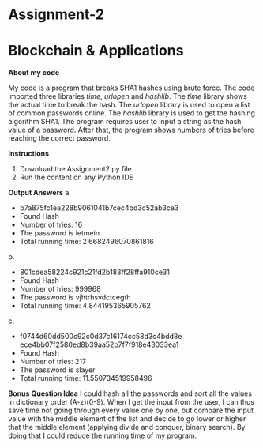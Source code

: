 # Assignment-2
# Blockchain & Applications

**About my code**

My code is a program that breaks SHA1 hashes using brute force. The code imported three libraries *time*, *urlopen* and *hashlib*. The *time* library shows the actual time to break the hash. The *urlopen* library is used to open a list of common passwords online. The *hashlib* library is used to get the hashing algorithm SHA1. The program requires user to input a string as the hash value of a password. After that, the program shows numbers of tries before reaching the correct password. 

**Instructions**
  1. Download the Assignment2.py file
  2. Run the content on any Python IDE
  
**Output Answers**
  a. 
 - b7a875fc1ea228b9061041b7cec4bd3c52ab3ce3
 - Found Hash
 - Number of tries: 16
 - The password is  letmein
 - Total running time: 2.6682496070861816

  b. 
  - 801cdea58224c921c21fd2b183ff28ffa910ce31
  - Found Hash
  - Number of tries: 999968
  - The password is  vjhtrhsvdctcegth
  - Total running time: 4.844195365905762 
     
  c.  
- f0744d60dd500c92c0d37c16174cc58d3c4bdd8e ece4bb07f2580ed8b39aa52b7f7f918e43033ea1
- Found Hash
- Number of tries: 217
- The password is  slayer
- Total running time: 11.550734519958496

**Bonus Question Idea**
I could hash all the passwords and sort all the values in dictionary order (A-z)(0-9). When I get the input from the user, I can thus save time not going through every value one by one, but compare the input value with the middle element of the list and decide to go lower or higher that the middle element (applying divide and conquer, binary search). By doing that I could reduce the running time of my program. 
  
